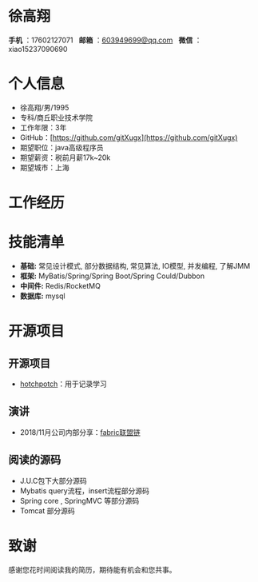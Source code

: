 
 # 徐高翔 
**手机** ：17602127071  &nbsp; **邮箱** ：603949699@qq.com  &nbsp; **微信** ：xiao15237090690

# 个人信息

 - 徐高翔/男/1995 
 - 专科/商丘职业技术学院 
 - 工作年限：3年
 - GitHub：[https://github.com/gitXugx](https://github.com/gitXugx)
 - 期望职位：java高级程序员
 - 期望薪资：税前月薪17k~20k
 - 期望城市：上海

# 工作经历

# 技能清单

- **基础:** 常见设计模式, 部分数据结构, 常见算法, IO模型, 并发编程, 了解JMM
- **框架:** MyBatis/Spring/Spring Boot/Spring Could/Dubbon
- **中间件:** Redis/RocketMQ
- **数据库:** mysql

# 开源项目

## 开源项目
  - [hotchpotch](https://github.com/gitXugx/hotchpotch)：用于记录学习

## 演讲
  - 2018/11月公司内部分享：[fabric联盟链](https://github.com/gitXugx/block-chain)

## 阅读的源码
- J.U.C包下大部分源码
- Mybatis query流程，insert流程部分源码
- Spring core , SpringMVC 等部分源码
- Tomcat 部分源码

# 致谢
感谢您花时间阅读我的简历，期待能有机会和您共事。